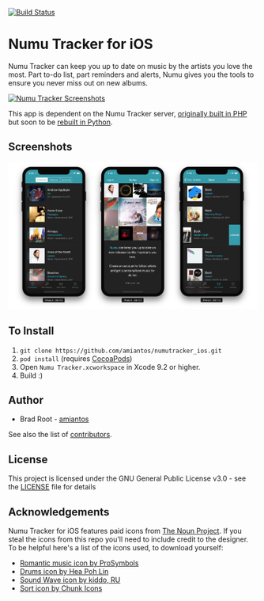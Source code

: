 [![Build Status](https://travis-ci.org/numutracker/numutracker_ios.svg?branch=master)](https://travis-ci.org/numutracker/numutracker_ios)

# Numu Tracker for iOS

Numu Tracker can keep you up to date on music by the artists you love the most. Part to-do list, part reminders and alerts, Numu gives you the tools to ensure you never miss out on new albums.

[![Numu Tracker Screenshots](https://www.apple.com/itunes/link/images/link-badge-appstore.png)](https://itunes.apple.com/us/app/numu-new-music-tracker/id1158641228)

This app is dependent on the Numu Tracker server, [originally built in PHP](https://github.com/amiantos/numutracker_php) but soon to be [rebuilt in Python](https://github.com/amiantos/numutracker_api).

## Screenshots

![Numu Tracker Screenshots](/screenshots.jpg?raw=true)

## To Install

1. `git clone https://github.com/amiantos/numutracker_ios.git`
2. `pod install` (requires [CocoaPods](https://cocoapods.org))
3. Open `Numu Tracker.xcworkspace` in Xcode 9.2 or higher.
4. Build :)

## Author

* Brad Root - [amiantos](https://github.com/amiantos)

See also the list of [contributors](https://github.com/amiantos/numutracker_ios/contributors).

## License

This project is licensed under the GNU General Public License v3.0 - see the [LICENSE](LICENSE) file for details

## Acknowledgements

Numu Tracker for iOS features paid icons from [The Noun Project](https://thenounproject.com). If you steal the icons from this repo you'll need to include credit to the designer. To be helpful here's a list of the icons used, to download yourself:

* [Romantic music icon by ProSymbols](https://thenounproject.com/icon/557819/)
* [Drums icon by Hea Poh Lin](https://thenounproject.com/icon/585972/)
* [Sound Wave icon by kiddo, RU](https://thenounproject.com/icon/652826/)
* [Sort icon by Chunk Icons](https://thenounproject.com/icon/787741/)
